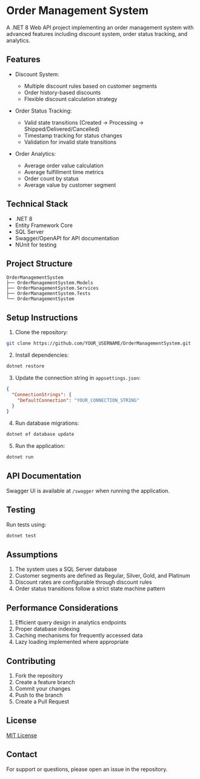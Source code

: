 # Order Management System

A .NET 8 Web API project implementing an order management system with advanced features including discount system, order status tracking, and analytics.

## Features

- Discount System:
  - Multiple discount rules based on customer segments
  - Order history-based discounts
  - Flexible discount calculation strategy

- Order Status Tracking:
  - Valid state transitions (Created → Processing → Shipped/Delivered/Cancelled)
  - Timestamp tracking for status changes
  - Validation for invalid state transitions

- Order Analytics:
  - Average order value calculation
  - Average fulfillment time metrics
  - Order count by status
  - Average value by customer segment

## Technical Stack

- .NET 8
- Entity Framework Core
- SQL Server
- Swagger/OpenAPI for API documentation
- NUnit for testing

## Project Structure

```
OrderManagementSystem
├── OrderManagementSystem.Models
├── OrderManagementSystem.Services
├── OrderManagementSystem.Tests
└── OrderManagementSystem
```

## Setup Instructions

1. Clone the repository:
```bash
git clone https://github.com/YOUR_USERNAME/OrderManagementSystem.git
```

2. Install dependencies:
```bash
dotnet restore
```

3. Update the connection string in `appsettings.json`:
```json
{
  "ConnectionStrings": {
    "DefaultConnection": "YOUR_CONNECTION_STRING"
  }
}
```

4. Run database migrations:
```bash
dotnet ef database update
```

5. Run the application:
```bash
dotnet run
```

## API Documentation

Swagger UI is available at `/swagger` when running the application.

## Testing

Run tests using:
```bash
dotnet test
```

## Assumptions

1. The system uses a SQL Server database
2. Customer segments are defined as Regular, Silver, Gold, and Platinum
3. Discount rates are configurable through discount rules
4. Order status transitions follow a strict state machine pattern

## Performance Considerations

1. Efficient query design in analytics endpoints
2. Proper database indexing
3. Caching mechanisms for frequently accessed data
4. Lazy loading implemented where appropriate

## Contributing

1. Fork the repository
2. Create a feature branch
3. Commit your changes
4. Push to the branch
5. Create a Pull Request

## License

[MIT License](LICENSE)

## Contact

For support or questions, please open an issue in the repository.
